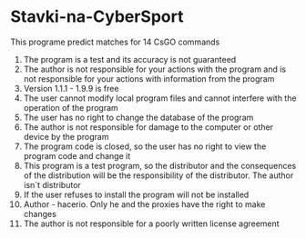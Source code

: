 # Stavki-na-CyberSport
This programe predict matches for 14 CsGO commands
1) The program is a test and its accuracy is not guaranteed
2) The author is not responsible for your actions with the program and is not responsible for your actions with information from the program
3) Version 1.1.1 - 1.9.9 is free
4) The user cannot modify local program files and cannot interfere with the operation of the program
5) The user has no right to change the database of the program
6) The author is not responsible for damage to the computer or other device by the program
7) The program code is closed, so the user has no right to view the program code and change it
8) This program is a test program, so the distributor and the consequences of the distribution will be the responsibility of the distributor. The author isn`t distributor
9) If the user refuses to install the program will not be installed
10) Author - hacerio. Only he and the proxies have the right to make changes
11) The author is not responsible for a poorly written license agreement
